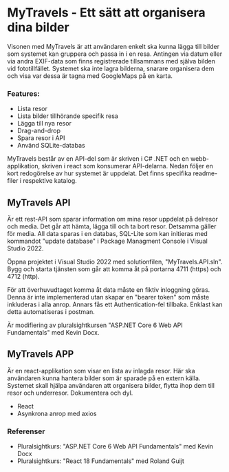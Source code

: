 # MyTravels - Ett sätt att organisera dina bilder
Visonen med MyTravels är att användaren enkelt ska kunna lägga till bilder som systemet kan gruppera och passa in i en resa. Antingen via datum eller via andra EXIF-data som finns registrerade tillsammans med själva bilden vid fototillfället. Systemet ska inte lagra bilderna, snarare organisera dem och visa var dessa är tagna med GoogleMaps på en karta.

### Features:
- Lista resor
- Lista bilder tillhörande specifik resa
- Lägga till nya resor
- Drag-and-drop
- Spara resor i API
- Använd SQLite-databas

MyTravels består av en API-del som är skriven i C# .NET och en webb-applikation, skriven i react som konsumerar API-delarna. Nedan följer en kort redogörelse av hur systemet är uppdelat. Det finns specifika readme-filer i respektive katalog.

## MyTravels API
Är ett rest-API som  sparar information om mina resor uppdelat på delresor och media.
Det går att hämta, lägga till och ta bort resor. Detsamma gäller för media.
All data sparas i en databas, SQL-Lite som kan initieras med kommandot "update database" i 
Package Managment Console i Visual Studio 2022.

Öppna projektet i Visual Studio 2022 med solutionfilen, "MyTravels.API.sln". Bygg och 
starta tjänsten som går att komma åt på portarna 4711 (https) och 4712 (http).

För att överhuvudtaget komma åt data måste en fiktiv inloggning göras. Denna är inte 
implementerad utan skapar en "bearer token" som måste inkluderas i alla anrop. Annars 
fås ett Authentication-fel tillbaka. Enklast kan detta automatiseras i postman. 

Är modifiering av pluralsightkursen "ASP.NET Core 6 Web API Fundamentals" med Kevin Docx. 

## MyTravels APP
Är en react-applikation som visar en lista av inlagda resor. Här ska användaren kunna hantera bilder som är sparade på en extern källa. Systemet skall hjälpa användaren att organisera bilder, flytta ihop dem till resor och underresor. Dokumentera och dyl.

- React
- Asynkrona anrop med axios


### Referenser
- Pluralsightkurs: "ASP.NET Core 6 Web API Fundamentals" med Kevin Docx
- Pluralsightkurs: "React 18 Fundamentals" med Roland Guijt
